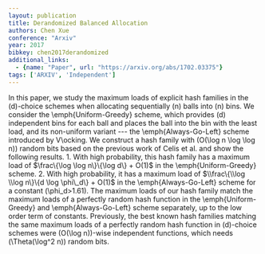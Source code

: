 ```yaml
---
layout: publication
title: Derandomized Balanced Allocation
authors: Chen Xue
conference: "Arxiv"
year: 2017
bibkey: chen2017derandomized
additional_links:
  - {name: "Paper", url: "https://arxiv.org/abs/1702.03375"}
tags: ['ARXIV', 'Independent']
---
```

In this paper, we study the maximum loads of explicit hash families in the \(d\)-choice schemes when allocating sequentially \(n\) balls into \(n\) bins. We consider the \\emph\{Uniform-Greedy\} scheme, which provides \(d\) independent bins for each ball and places the ball into the bin with the least load, and its non-uniform variant --- the \\emph\{Always-Go-Left\} scheme introduced by V\ocking. We construct a hash family with \(O(\log n \log \log n)\) random bits based on the previous work of Celis et al. and show the following results. 1. With high probability, this hash family has a maximum load of $\frac\{\log \log n\}\{\log d\} + O(1)$ in the \\emph\{Uniform-Greedy\} scheme. 2. With high probability, it has a maximum load of $\\frac\{\\log \\log n\}\{d \log \phi\_d\} + O(1)$ in the \\emph\{Always-Go-Left\} scheme for a constant \(\phi_d>1.61\). The maximum loads of our hash family match the maximum loads of a perfectly random hash function in the \\emph\{Uniform-Greedy\} and \\emph\{Always-Go-Left\} scheme separately, up to the low order term of constants. Previously, the best known hash families matching the same maximum loads of a perfectly random hash function in \(d\)-choice schemes were \(O(\log n)\)-wise independent functions, which needs \(\Theta(\log^2 n)\) random bits.
